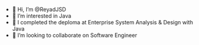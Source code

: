 - 👋 Hi, I’m @ReyadJSD
- 👀 I’m interested in Java
- 🌱 I completed the deploma at Enterprise System Analysis & Design with Java
- 💞️ I’m looking to collaborate on Software Engineer


<!---
ReyadJSD/ReyadJSD is a ✨ special ✨ repository because its `README.md` (this file) appears on your GitHub profile.
You can click the Preview link to take a look at your changes.
--->
